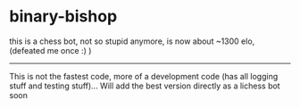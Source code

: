 # binary-bishop

this is a chess bot, 
not so stupid anymore, is now about ~1300 elo, (defeated me once :) )

------
This is not the fastest code, more of a development code (has all logging stuff and testing stuff)... 
Will add the best version directly as a lichess bot soon
